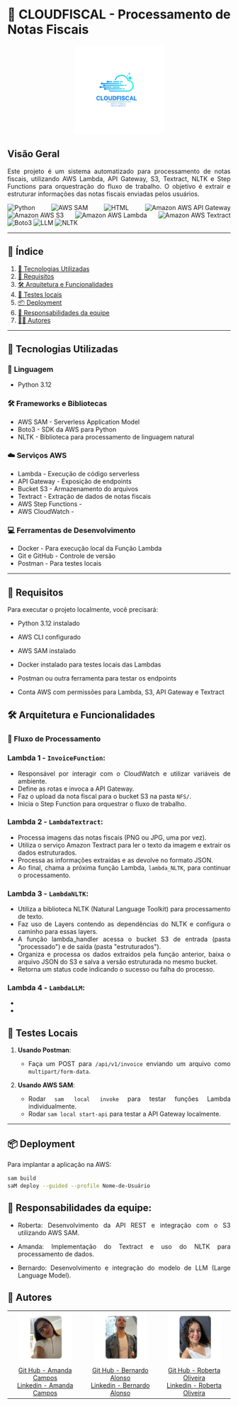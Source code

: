 <div align="justify">

# 📌 CLOUDFISCAL - Processamento de Notas Fiscais

<div align="center">
  <img src="assets/CloudFiscal.png" alt="CloudFiscal" width="200" height="200">
</div>

## Visão Geral
Este projeto é um sistema automatizado para processamento de notas fiscais, utilizando AWS Lambda, API Gateway, S3, Textract, NLTK e Step Functions para orquestração do fluxo de trabalho. O objetivo é extrair e estruturar informações das notas fiscais enviadas pelos usuários.


![Python](https://img.shields.io/badge/Python-3776AB?style=for-the-badge&logo=python&logoColor=white)
![AWS SAM](https://img.shields.io/badge/AWS%20SAM-232F3E?style=for-the-badge&logo=amazonaws&logoColor=white)
![HTML](https://img.shields.io/badge/HTML-E34F26?style=for-the-badge&logo=html5&logoColor=white)
![Amazon AWS API Gateway](https://img.shields.io/badge/AWS%20API%20Gateway-FF9900?style=for-the-badge&logo=amazonaws&logoColor=white)
![Amazon AWS S3](https://img.shields.io/badge/AWS%20S3-FF9900?style=for-the-badge&logo=amazonaws&logoColor=white)
![Amazon AWS Lambda](https://img.shields.io/badge/AWS%20Lambda-FF9900?style=for-the-badge&logo=amazonaws&logoColor=white)
![Amazon AWS Textract](https://img.shields.io/badge/AWS%20Textract-FF9900?style=for-the-badge&logo=amazonaws&logoColor=white)
![Boto3](https://img.shields.io/badge/Boto3-4B8BBE?style=for-the-badge&logo=python&logoColor=white)
![LLM](https://img.shields.io/badge/LLM-Blue?style=for-the-badge)
![NLTK](https://img.shields.io/badge/NLTK-008000?style=for-the-badge&logo=python&logoColor=white)

---

## 📖 Índice

1. [🚀 Tecnologias Utilizadas](#-tecnologias-utilizadas)
2. [📝 Requisitos](#-requisitos) 
3. [🛠️ Arquitetura e Funcionalidades](#-arquitetura-e-funcionalidade)
3. [🔬 Testes locais](#-testes-locais)
4. [📦 Deployment](#-deployment)
5. [📝 Responsabilidades da equipe](#-responsabilidades-da-equipe)  
6. [👨‍💻 Autores](#-autores)

---

## 🚀 Tecnologias Utilizadas  

### 🐍 **Linguagem**

- Python 3.12  

### 🛠️ **Frameworks e Bibliotecas**

- AWS SAM - Serverless Application Model
- Boto3 - SDK da AWS para Python
- NLTK - Biblioteca para processamento de linguagem natural

### ☁️ **Serviços AWS**

- Lambda - Execução de código serverless  
- API Gateway - Exposição de endpoints
- Bucket S3 - Armazenamento do arquivos  
- Textract - Extração de dados de notas fiscais
- AWS Step Functions -
- AWS CloudWatch - 

### 💻 **Ferramentas de Desenvolvimento**

- Docker - Para execução local da Função Lambda
- Git e GitHub - Controle de versão
- Postman - Para testes locais

---

## 📝 Requisitos
Para executar o projeto localmente, você precisará:

- Python 3.12 instalado

- AWS CLI configurado

- AWS SAM instalado

- Docker instalado para testes locais das Lambdas

- Postman ou outra ferramenta para testar os endpoints

- Conta AWS com permissões para Lambda, S3, API Gateway e Textract

## 🛠️ Arquitetura e Funcionalidades

### 🔄 Fluxo de Processamento

###  Lambda 1 - `InvoiceFunction`:

- Responsável por interagir com o CloudWatch e utilizar variáveis de ambiente.
- Define as rotas e invoca a API Gateway.
- Faz o upload da nota fiscal para o bucket S3 na pasta `NFS/`.
- Inicia o Step Function para orquestrar o fluxo de trabalho.

### Lambda 2 - `LambdaTextract`:

- Processa imagens das notas fiscais (PNG ou JPG, uma por vez).
- Utiliza o serviço Amazon Textract para ler o texto da imagem e extrair os dados estruturados.
- Processa as informações extraídas e as devolve no formato JSON.
- Ao final, chama a próxima função Lambda, `lambda_NLTK`, para continuar o processamento.

### Lambda 3 - `LambdaNLTK`:

- Utiliza a biblioteca NLTK (Natural Language Toolkit) para processamento de texto.
- Faz uso de Layers contendo as dependências do NLTK e configura o caminho para essas layers.
- A função lambda_handler acessa o bucket S3 de entrada (pasta "processado") e de saída (pasta "estruturados").
- Organiza e processa os dados extraídos pela função anterior, baixa o arquivo JSON do S3 e salva a versão estruturada no mesmo bucket.
- Retorna um status code indicando o sucesso ou falha do processo.

### Lambda 4 - `LambdaLLM`:
- 
 -

## 🔬 Testes Locais

1. **Usando Postman**:

   - Faça um POST para `/api/v1/invoice` enviando um arquivo como `multipart/form-data`.

2. **Usando AWS SAM**:

   - Rodar `sam local invoke` para testar funções Lambda individualmente.
   - Rodar `sam local start-api` para testar a API Gateway localmente.

---

## 📦 Deployment

Para implantar a aplicação na AWS:

```sh
sam build
saM deploy --guided --profile Nome-de-Usuário

```

## 📝 Responsabilidades da equipe:

- Roberta: Desenvolvimento da API REST e integração com o S3 utilizando AWS SAM.

- Amanda: Implementação do Textract e uso do NLTK para processamento de dados.

- Bernardo: Desenvolvimento e integração do modelo de LLM (Large Language Model).

 
## 🤝 Autores  

<table>
  <tr>
    <td align="center">
      <img src="assets/AmandaX.png" alt="Amanda Campos" width="120" height="120">
      <br>
      <a href="https://github.com/AmandaCampoos">Git Hub - Amanda Campos</a>
      <br>
      <a href="linkedin.com/in/amanda-ximenes-a02ab8266">Linkedin - Amanda Campos</a>
    </td>
    <td align="center">
      <img src="assets/BernardoA.png" alt="Bernardo Alonso" width="120" height="120">
      <br>
      <a href="https://github.com/Bernardo-rar"> Git Hub - Bernardo Alonso</a>
      <br>
      <a href="https://github.com/Bernardo-rar"> Linkedin - Bernardo Alonso</a>
    </td>
    <td align="center">
      <img src="assets/RobertaO.png" alt="Roberta Oliveira" width="120" height="120">
      <br>
      <a href="https://github.com/RobertakOliveira">Git Hub - Roberta Oliveira</a>
      <br>
      <a href="linkedin.com/in/roberta-oliveira-b9a0961a4">Linkedin - Roberta Oliveira</a>
    </td>
  </tr>
</table>

 

</div>
